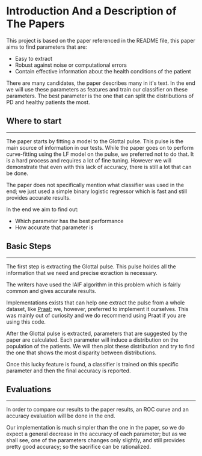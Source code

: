 # Introduction And a Description of The Papers

This project is based on the paper referenced in the README file, this paper aims to find parameters that are:
- Easy to extract
- Robust against noise or computational errors
- Contain effective information about the health conditions of the patient

There are many candidates, the paper describes many in it's text. In the end we will use these parameters as features and train our classifier on these parameters. The best parameter is the one that can split the distributions of PD and healthy patients the most.

## Where to start
---

The paper starts by fitting a model to the Glottal pulse.
This pulse is the main source of information in our tests. While the paper goes on to perform curve-fitting using the LF model on the pulse, we preferred not to do that. It is a hard process and requires a lot of fine tuning. However we will demonstrate that even with this lack of accuracy, there is still a lot that can be done.

The paper does not specifically mention what classifier was used in the end; we just used a simple binary logistic regressor which is fast and still provides accurate results.

In the end we aim to find out:
- Which parameter has the best performance
- How accurate that parameter is

## Basic Steps
---

The first step is extracting the Glottal pulse. This pulse holdes all the information that we need and precise exraction is necessary.

The writers have used the IAIF algorithm in this problem which is fairly common and gives accurate results. 

Implementations exists that can help one extract the pulse from a whole dataset, like [Praat](https://www.fon.hum.uva.nl/praat/); we, however, preferred to implement it ourselves. This was mainly out of curiosity and we do recommend using Praat if you are using this code.

After the Glottal pulse is extracted, parameters that are suggested by the paper are calculated. Each parameter will induce a distribution on the population of the patients. We will then plot these distribution and try to find the one that shows the most disparity between distributions.

Once this lucky feature is found, a classifier is trained on this specific parameter and then the final accuracy is reported.

## Evaluations
---

In order to compare our results to the paper results, an ROC curve and an accuracy evaluation will be done in the end.

Our implementation is much simpler than the one in the paper, so we do expect a general decrease in the accuracy of each parameter; but as we shall see, one of the parameters changes only slightly, and still provides pretty good accuracy; so the sacrifice can be rationalized.
